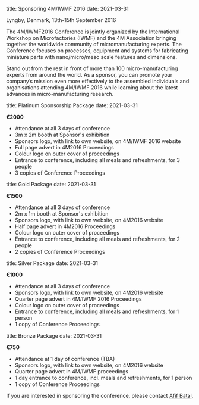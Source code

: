 title: Sponsoring 4M/IWMF 2016
date: 2021-03-31

Lyngby, Denmark, 13th-15th September 2016

The 4M/IWMF2016 Conference is jointly organized by the International Workshop on Microfactories (IWMF) and the 4M Association bringing together the worldwide
community of micromanufacturing experts. The Conference focuses on processes, equipment and systems for fabricating miniature parts with nano/micro/meso scale features and
dimensions.

Stand out from the rest in front of more than 100 micro-manufacturing experts from around the world. As a sponsor, you can promote your company’s mission even more effectively to the assembled individuals and organisations attending 4M/IWMF 2016 while learning about the latest advances in micro-manufacturing research.
<!--break-->
title: Platinum Sponsorship Package
date: 2021-03-31

**€2000**

* Attendance at all 3 days of conference  
* 3m x 2m booth at Sponsor's exhibition    
* Sponsors logo, with link to own website, on 4M/IWMF 2016 website
* Full page advert in 4M2016 Proceedings
* Colour logo on outer cover of proceedings
* Entrance to conference, including all meals and refreshments, for 3 people
* 3 copies of Conference Proceedings

title: Gold Package
date: 2021-03-31

**€1500**

* Attendance at all 3 days of conference  
* 2m x 1m booth at Sponsor's exhibition  
* Sponsors logo, with link to own website, on 4M2016 website  
* Half page advert in 4M2016 Proceedings
* Colour logo on outer cover of proceedings
* Entrance to conference, including all meals and refreshments, for 2 people
* 2 copies of Conference Proceedings


title: Silver Package
date: 2021-03-31

**€1000**

* Attendance at all 3 days of conference  
* Sponsors logo, with link to own website, on 4M2016 website  
* Quarter page advert in 4M/IWMF 2016 Proceedings
* Colour logo on outer cover of proceedings
* Entrance to conference, including all meals and refreshments, for 1 person
* 1 copy of Conference Proceedings  
  
title: Bronze Package
date: 2021-03-31

**€750**

* Attendance at 1 day of conference (TBA)  
* Sponsors logo, with link to own website, on 4M2016 website  
* Quarter page advert in 4M/IWMF proceedings
* 1 day entrance to conference, incl. meals and refreshments, for 1 person
* 1 copy of Conference Proceedings  


If you are interested in sponsoring the conference, please contact [Afif Batal](mailto:a.batal@bham.ac.uk).